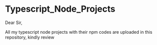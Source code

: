 # Typescript_Node_Projects
 
Dear Sir,

All my typescript node projects with their npm codes are uploaded in this repository, kindly review
